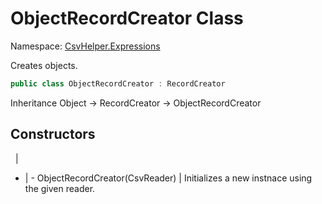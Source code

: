 # ObjectRecordCreator Class

Namespace: [CsvHelper.Expressions](/api/CsvHelper.Expressions)

Creates objects.

```cs
public class ObjectRecordCreator : RecordCreator
```

Inheritance Object -> RecordCreator -> ObjectRecordCreator

## Constructors
&nbsp; | &nbsp;
- | -
ObjectRecordCreator(CsvReader) | Initializes a new instnace using the given reader.

